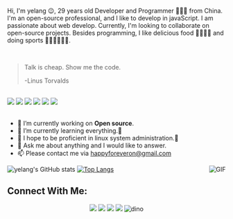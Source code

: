 Hi, I'm yelang 😉, 29 years old Developer and Programmer 👨🏻‍💻 from China. I'm an open-source professional, and I like to develop in javaScript. I am passionate about web develop. Currently, I'm looking to collaborate on open-source projects. Besides programming, I like delicious food 🥗🥩🌮🍣 and doing sports 🏃⛹️‍♂️🏋🏼‍♂️.

</br>

> Talk is cheap. Show me the code.
>
> -Linus Torvalds

</br>

<div>
  <img src='https://img.shields.io/badge/JavaScript-323330?style=for-the-badge&logo=javascript&logoColor=F7DF1E' />
  <img src='https://img.shields.io/badge/json-5E5C5C?style=for-the-badge&logo=json&logoColor=white' />
  <img src='https://img.shields.io/badge/Rust-black?style=for-the-badge&logo=rust&logoColor=#E57324' />
  <img src='https://img.shields.io/badge/eslint-3A33D1?style=for-the-badge&logo=eslint&logoColor=white' />
  <img src='https://img.shields.io/badge/React-20232A?style=for-the-badge&logo=react&logoColor=61DAFB' />
  <img src='https://img.shields.io/badge/Vue%20js-35495E?style=for-the-badge&logo=vuedotjs&logoColor=4FC08D' />
</div>

</br>

<ul>
  <li>🔭 I’m currently working on <strong>Open source</strong>.</li>
  <li>🌱 I’m currently learning everything.🤣</li>
  <li>🤔 I hope to be proficient in linux system administration.🐧</li>
  <li>💬 Ask me about anything and I would like to answer.</li>
  <li>📫 Please contact me via <a href="mailto:happyforeveron@gmail.com">happyforeveron@gmail.com</a></li>
</ul>

<img align="right" alt="GIF" src="https://media.giphy.com/media/iIqmM5tTjmpOB9mpbn/giphy.gif"/>

![yelang's GitHub stats](https://github-readme-stats.vercel.app/api?username=yelang&show_icons=true&theme=radical&locale=en)
[![Top Langs](https://github-readme-stats.vercel.app/api/top-langs/?username=yelang&layout=donut)](https://github.com/yelang/github-readme-stats)

<h2 align="left">Connect With Me:</h2>
<div align=center>
  <a href='https://www.linkedin.com/in/yelang' target='__blank'><img src='https://img.shields.io/badge/LinkedIn-0077B5?style=for-the-badge&logo=linkedin&logoColor=white'></a>
  <a href='https://t.me/yelang_web' target='__blank'><img src='https://img.shields.io/badge/Telegram-2CA5E0?style=for-the-badge&logo=telegram&logoColor=white'></a>
  <a href='https://twitter.com/yelang_web' target='__blank'><img src='https://img.shields.io/badge/Twitter-1DA1F2?style=for-the-badge&logo=twitter&logoColor=white'></a>
  <a href='mailto:happyforeveron@gmail.com' target='__blank'><img src='https://img.shields.io/badge/Gmail-D14836?style=for-the-badge&logo=gmail&logoColor=white'></a>
  
  <img src="https://github.com/yelang-web/assets/blob/main/yelang-web-dino.gif" alt="dino" data-canonical-src="https://github.com/yelang-web/assets/blob/main/yelang-web-dino.gif" style="max-width: 100%; display: inline-block;" />
</div>




